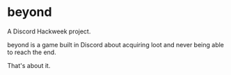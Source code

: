 # beyond
A Discord Hackweek project.

beyond is a game built in Discord about acquiring loot and never being able to reach the end.

That's about it.